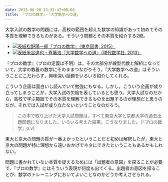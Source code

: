 ```yaml
---
date: 2015-06-20 15:35:47+00:00
title: 『プロの数学』・『大学数学への道』
---
```


大学入試の数学の問題には，高校の範囲を超えた数学の知識があって初めてその本質を理解できるものがある。そういう問題とその本質を紹介する2冊。

* [![表紙](https://images-fe.ssl-images-amazon.com/images/P/4489022123.09.jpg)松野陽一郎『プロの数学』（東京図書, 2015）](https://www.amazon.co.jp/dp/4489022123/)
* [![表紙](https://images-fe.ssl-images-amazon.com/images/P/4768704255.09.jpg)米谷達也・斉藤浩『大学数学への道』（現代数学社, 2013）](https://www.amazon.co.jp/dp/4768704255/)

『プロの数学』（プロの定義は不明）は，その大部分が線型代数と解析になっていて，大学の教養の数学にそのままつながりそう。『大学数学への道』はそういうことにこだわらず，興味深い話題をいろいろ紹介してくれる。

こういう企画は面白いし読んでいて勉強にもなる。しかし，こういう企画が成り立ってしまうことが，大学入試の欠陥を表しているとも思う。大学入試なのだから，高校で学ぶ範囲でその本質を理解できるものを出題するのが理想だと思うのだが，それでは入試が成り立たないということなのだろう。

>この本で取り上げた大学入試問題は，すべて東京大学と京都大学の過去出題問題になりました。いろいろ考えた結果，こうなりました。（『プロの数学』p.v）

東大と京大の問題の質が一番よかったということだと初めは解釈したが，東大と京大の問題が特に理想から遠いおかげでネタにできたということもあるかもしれない。

問題に書かれていない本質を捉えるためには「出題者の意図」を探ることが必要で、『プロの数学』にはそういう表現が何度も出てくる。出題者の意図を探ることが、数学のトレーニングにおいてよいことなのかどうか考えさせられる。
